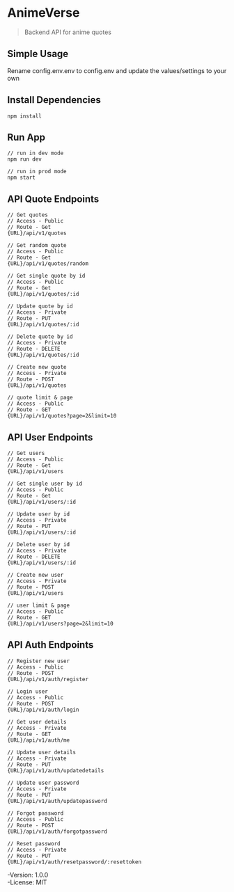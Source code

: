 # AnimeVerse

> Backend API for anime quotes

## Simple Usage

Rename config.env.env to config.env and update the values/settings to your own

## Install Dependencies

```
npm install
```

## Run App

```
// run in dev mode
npm run dev

// run in prod mode
npm start
```

## API Quote Endpoints

```
// Get quotes
// Access - Public
// Route - Get
{URL}/api/v1/quotes

// Get random quote
// Access - Public
// Route - Get
{URL}/api/v1/quotes/random

// Get single quote by id
// Access - Public
// Route - Get
{URL}/api/v1/quotes/:id

// Update quote by id
// Access - Private
// Route - PUT
{URL}/api/v1/quotes/:id

// Delete quote by id
// Access - Private
// Route - DELETE
{URL}/api/v1/quotes/:id

// Create new quote
// Access - Private
// Route - POST
{URL}/api/v1/quotes

// quote limit & page
// Access - Public
// Route - GET
{URL}/api/v1/quotes?page=2&limit=10
```

## API User Endpoints

```
// Get users
// Access - Public
// Route - Get
{URL}/api/v1/users

// Get single user by id
// Access - Public
// Route - Get
{URL}/api/v1/users/:id

// Update user by id
// Access - Private
// Route - PUT
{URL}/api/v1/users/:id

// Delete user by id
// Access - Private
// Route - DELETE
{URL}/api/v1/users/:id

// Create new user
// Access - Private
// Route - POST
{URL}/api/v1/users

// user limit & page
// Access - Public
// Route - GET
{URL}/api/v1/users?page=2&limit=10
```

## API Auth Endpoints

```
// Register new user
// Access - Public
// Route - POST
{URL}/api/v1/auth/register

// Login user
// Access - Public
// Route - POST
{URL}/api/v1/auth/login

// Get user details
// Access - Private
// Route - GET
{URL}/api/v1/auth/me

// Update user details
// Access - Private
// Route - PUT
{URL}/api/v1/auth/updatedetails

// Update user password
// Access - Private
// Route - PUT
{URL}/api/v1/auth/updatepassword

// Forgot password
// Access - Public
// Route - POST
{URL}/api/v1/auth/forgotpassword

// Reset password
// Access - Private
// Route - PUT
{URL}/api/v1/auth/resetpassword/:resettoken
```

-Version: 1.0.0  
-License: MIT
